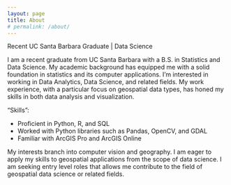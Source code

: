 ```yaml
---
layout: page
title: About
# permalink: /about/
---
```


Recent UC Santa Barbara Graduate | Data Science

I am a recent graduate from UC Santa Barbara with a B.S. in Statistics and Data Science. My academic background has equipped me with a solid foundation in statistics and its computer applications. I’m interested in working in Data Analytics, Data Science, and related fields. My work experience, with a particular focus on geospatial data types, has honed my skills in both data analysis and visualization.


“Skills”:

- Proficient in Python, R, and SQL
- Worked with Python libraries such as Pandas, OpenCV, and GDAL
- Familiar with ArcGIS Pro and ArcGIS Online


My interests branch into computer vision and geography. I am eager to apply my skills to geospatial applications from the scope of data science. I am seeking entry level roles that allows me contribute to the field of geospatial data science or related fields. 

<!-- 
This is the base Jekyll theme. You can find out more info about customizing your Jekyll theme, as well as basic Jekyll usage documentation at [jekyllrb.com](https://jekyllrb.com/)

You can find the source code for Minima at GitHub:
[jekyll][jekyll-organization] /
[minima](https://github.com/jekyll/minima)

You can find the source code for Jekyll at GitHub:
[jekyll][jekyll-organization] /
[jekyll](https://github.com/jekyll/jekyll)


[jekyll-organization]: https://github.com/jekyll
--> 